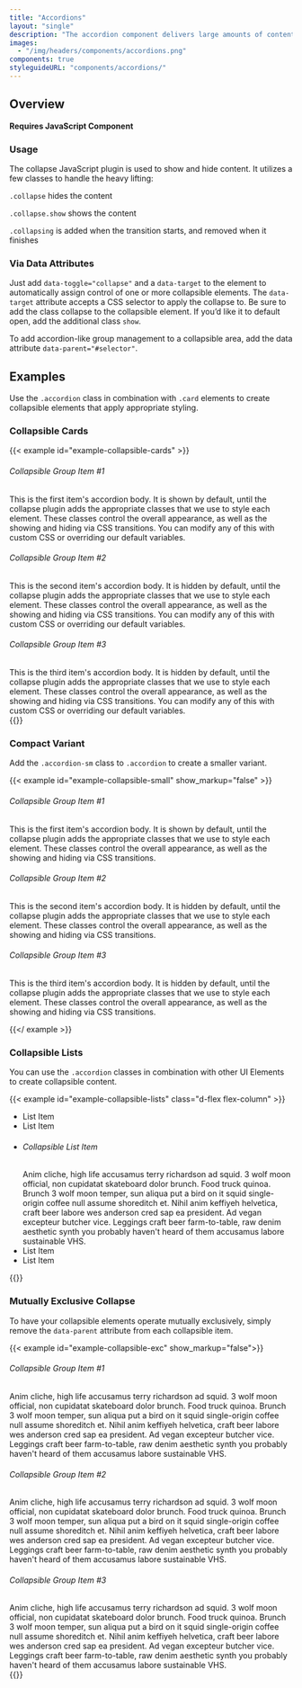 ```yaml
---
title: "Accordions"
layout: "single"
description: "The accordion component delivers large amounts of content in a small space through progressive disclosure. That is, the user gets key details about the underlying content and can choose to expand that content within the constraints of the accordion. Accordions work especially well on mobile interfaces or whenever vertical space is at a premium."
images:
  - "/img/headers/components/accordions.png"
components: true
styleguideURL: "components/accordions/"
---
```


## Overview

**Requires JavaScript Component**

### Usage

The collapse JavaScript plugin is used to show and hide content. It utilizes a few classes to
handle the heavy lifting:

`.collapse` hides the content

`.collapse.show` shows the content

`.collapsing` is added when the transition starts, and removed when it finishes

### Via Data Attributes

Just add `data-toggle="collapse"` and a `data-target` to the element to
automatically assign control of one or more collapsible elements. The
`data-target` attribute accepts a CSS selector to apply the collapse to. Be sure to add
the class collapse to the collapsible element. If you’d like it to default open, add the
additional class `show`.

To add accordion-like group management to a collapsible area, add the data attribute
`data-parent="#selector"`.

## Examples

Use the `.accordion` class in combination with `.card` elements to create
collapsible elements that apply appropriate styling.

### Collapsible Cards

{{< example id="example-collapsible-cards" >}}

<div class="accordion" id="accordionCodeExample">
  <div class="card">
    <div class="card-header" id="accordionHeadingOne" data-toggle="collapse" data-target="#codeCollapseOne" aria-expanded="true" aria-controls="codeCollapseOne">
      <h6 class="mb-0" id="collapsible-group-item-1">
        Collapsible Group Item #1</h6>
    </div>
    <div id="codeCollapseOne" class="collapse show" aria-labelledby="accordionHeadingOne" data-parent="#accordionCodeExample">
      <div class="card-body">
        This is the first item's accordion body. It is shown by default, until the collapse plugin adds the appropriate classes that we use to style each element.
        These classes control the overall appearance, as well as the showing and hiding via CSS transitions. You can modify any of this with custom CSS or
        overriding our default variables.
      </div>
    </div>
  </div>
  <div class="card">
    <div class="card-header" id="accordionHeadingTwo" data-toggle="collapse" data-target="#codeCollapseTwo" aria-expanded="false" aria-controls="codeCollapseTwo">
      <h6 class="mb-0" id="collapsible-group-item-2">
        Collapsible Group Item #2</h6>
    </div>
    <div id="codeCollapseTwo" class="collapse" aria-labelledby="accordionHeadingTwo" data-parent="#accordionCodeExample">
      <div class="card-body">
        This is the second item's accordion body. It is hidden by default, until the collapse plugin adds the appropriate classes that we use to style each element.
        These classes control the overall appearance, as well as the showing and hiding via CSS transitions. You can modify any of this with custom CSS or
        overriding our default variables.
      </div>
    </div>
  </div>
  <div class="card">
    <div class="card-header" id="accordionHeadingThree" data-toggle="collapse" data-target="#codeCollapseThree" aria-expanded="false" aria-controls="codeCollapseThree">
      <h6 class="mb-0" id="collapsible-group-item-3">
        Collapsible Group Item #3</h6>
    </div>
    <div id="codeCollapseThree" class="collapse" aria-labelledby="accordionHeadingThree" data-parent="#accordionCodeExample">
      <div class="card-body">
        This is the third item's accordion body. It is hidden by default, until the collapse plugin adds the appropriate classes that we use to style each element.
        These classes control the overall appearance, as well as the showing and hiding via CSS transitions. You can modify any of this with custom CSS or
        overriding our default variables.
      </div>
    </div>
  </div>
</div>
{{</ example >}}

### Compact Variant

Add the `.accordion-sm` class to `.accordion` to create a smaller variant.

{{< example id="example-collapsible-small" show_markup="false" >}}

<div class="accordion accordion-sm" id="smallAccordionCodeExample">
  <div class="card">
    <div class="card-header" id="smallAccordionHeadingOne" data-toggle="collapse" data-target="#smallCodeCollapseOne" aria-expanded="true" aria-controls="smallCodeCollapseOne">
      <h6 class="mb-0">Collapsible Group Item #1</h6>
    </div>
    <div id="smallCodeCollapseOne" class="collapse show" aria-labelledby="smallAccordionHeadingOne" data-parent="#smallAccordionCodeExample">
      <div class="card-body">
        This is the first item's accordion body. It is shown by default, until the collapse plugin adds the appropriate classes that we use to style each element. These classes control the overall appearance, as well as
        the showing and hiding via CSS transitions.
      </div>
    </div>
  </div>
  <div class="card">
    <div class="card-header" id="smallAccordionHeadingTwo" data-toggle="collapse" data-target="#smallCodeCollapseTwo" aria-expanded="false" aria-controls="smallCodeCollapseTwo">
      <h6 class="mb-0">Collapsible Group Item #2</h6>
    </div>
    <div id="smallCodeCollapseTwo" class="collapse" aria-labelledby="smallAccordionHeadingTwo" data-parent="#smallAccordionCodeExample">
      <div class="card-body">
        This is the second item's accordion body. It is hidden by default, until the collapse plugin adds the appropriate classes that we use to style each element. These classes control the overall appearance, as well
        as the showing and hiding via CSS transitions.
      </div>
    </div>
  </div>
  <div class="card">
    <div class="card-header" id="smallAccordionHeadingThree" data-toggle="collapse" data-target="#smallCodeCollapseThree" aria-expanded="false" aria-controls="smallCodeCollapseThree">
      <h6 class="mb-0">Collapsible Group Item #3</h6>
    </div>
    <div id="smallCodeCollapseThree" class="collapse" aria-labelledby="smallAccordionHeadingThree" data-parent="#smallAccordionCodeExample">
      <div class="card-body">
        This is the third item's accordion body. It is hidden by default, until the collapse plugin adds the appropriate classes that we use to style each element. These classes control the overall appearance, as well as
        the showing and hiding via CSS transitions.
      </div>
    </div>
  </div>
</div>

{{</ example >}}

### Collapsible Lists

You can use the `.accordion` classes in combination with other UI Elements to create collapsible content.

{{< example id="example-collapsible-lists" class="d-flex flex-column" >}}

<ul class="list-group">
  <li class="list-group-item">List Item</li>
  <li class="list-group-item">List Item</li>
  <li class="list-group-item py-0">
    <div class="accordion borderless w-100" id="listAccordion">
      <div class="card">
        <div class="card-header px-0" id="listAccordionHeading" data-toggle="collapse" data-target="#listAccordionOne" aria-expanded="false" aria-controls="listAccordionOne">
          <h6 class="mb-0" id="collapsible-list-item">
            Collapsible List Item</h6>
        </div>
        <div id="listAccordionOne" class="collapse" aria-labelledby="listAccordionHeading" data-parent="#listAccordion">
          <div class="card-body">
            Anim cliche, high life accusamus terry
            richardson ad squid. 3 wolf moon official, non cupidatat skateboard dolor
            brunch. Food truck quinoa. Brunch 3 wolf moon temper, sun
            aliqua put a bird on it squid single-origin coffee null assume shoreditch et.
            Nihil anim keffiyeh helvetica, craft beer labore wes anderson cred sap
            ea president. Ad vegan excepteur butcher vice. Leggings craft beer
            farm-to-table, raw denim aesthetic synth you probably haven't heard of them
            accusamus labore sustainable VHS.
          </div>
        </div>
      </div>
    </div>
  </li>
  <li class="list-group-item">List Item</li>
  <li class="list-group-item">List Item</li>
</ul>
{{</ example >}}

### Mutually Exclusive Collapse

To have your collapsible elements operate mutually exclusively, simply remove the `data-parent` attribute from each collapsible item.

{{< example id="example-collapsible-exc" show_markup="false">}}

<div class="guide-sample bg-light">
    <div class="accordion">
      <div class="card">
        <div class="card-header" id="headingOneEx" data-toggle="collapse" data-target="#One" aria-expanded="true" aria-controls="One">
          <h6 class="mb-0" id="collapsible-group-item-1-3">
            Collapsible Group Item #1</h6>
        </div>
        <div id="One" class="collapse show" aria-labelledby="headingOneEx">
          <div class="card-body">
            Anim cliche, high life accusamus terry
            richardson ad squid. 3 wolf moon official, non cupidatat skateboard dolor
            brunch. Food truck quinoa. Brunch 3 wolf moon temper, sun
            aliqua put a bird on it squid single-origin coffee null assume shoreditch et.
            Nihil anim keffiyeh helvetica, craft beer labore wes anderson cred sap
            ea president. Ad vegan excepteur butcher vice. Leggings craft beer
            farm-to-table, raw denim aesthetic synth you probably haven't heard of them
            accusamus labore sustainable VHS.
          </div>
        </div>
      </div>
      <div class="card">
        <div class="card-header" id="headingTwoEx" data-toggle="collapse" data-target="#Two" aria-expanded="false" aria-controls="Two">
          <h6 class="mb-0" id="collapsible-group-item-2-3">
            Collapsible Group Item #2</h6>
        </div>
        <div id="Two" class="collapse" aria-labelledby="headingTwoEx">
          <div class="card-body">
            Anim cliche, high life accusamus terry
            richardson ad squid. 3 wolf moon official, non cupidatat skateboard dolor
            brunch. Food truck quinoa. Brunch 3 wolf moon temper, sun
            aliqua put a bird on it squid single-origin coffee null assume shoreditch et.
            Nihil anim keffiyeh helvetica, craft beer labore wes anderson cred sap
            ea president. Ad vegan excepteur butcher vice. Leggings craft beer
            farm-to-table, raw denim aesthetic synth you probably haven't heard of them
            accusamus labore sustainable VHS.
          </div>
        </div>
      </div>
      <div class="card">
        <div class="card-header" id="headingThreeEx" data-toggle="collapse" data-target="#Three" aria-expanded="false" aria-controls="Three">
          <h6 class="mb-0" id="collapsible-group-item-3-3">
            Collapsible Group Item #3</h6>
        </div>
        <div id="Three" class="collapse" aria-labelledby="headingThreeEx">
          <div class="card-body">
            Anim cliche, high life accusamus terry
            richardson ad squid. 3 wolf moon official, non cupidatat skateboard dolor
            brunch. Food truck quinoa. Brunch 3 wolf moon temper, sun
            aliqua put a bird on it squid single-origin coffee null assume shoreditch et.
            Nihil anim keffiyeh helvetica, craft beer labore wes anderson cred sap
            ea president. Ad vegan excepteur butcher vice. Leggings craft beer
            farm-to-table, raw denim aesthetic synth you probably haven't heard of them
            accusamus labore sustainable VHS.
          </div>
        </div>
      </div>
    </div>
  </div>
{{</ example >}}
